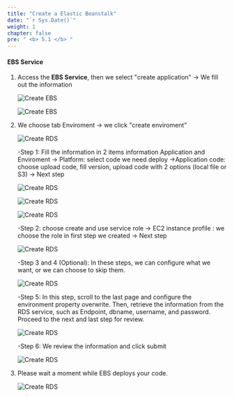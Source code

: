 ```yaml
---
title: "Create a Elastic Beanstalk"
date: "`r Sys.Date()`"
weight: 1
chapter: false
pre: " <b> 5.1 </b> "
---
```


#### EBS Service

1. Access the **EBS Service**, then we select "create application" -> We fill out the information

   ![Create EBS](/images/5-EBS/5.2-ebs/Createapp.PNG?featherlight=false&width=90pc)

   ![Create EBS](/images/5-EBS/5.2-ebs/datnamee.PNG?featherlight=false&width=90pc)

2. We choose tab Enviroment -> we click "create enviroment"
   
   ![Create RDS](/images/5-EBS/5.2-ebs/createenv.PNG?featherlight=false&width=90pc)

   -Step 1: Fill the information in 2 items information Application and Enviroment -> Platform: select code we need deploy ->Application code: choose upload code, fill version, upload code with 2 options (local file or S3) -> Next step

   ![Create RDS](/images/5-EBS/5.2-ebs/step1config.PNG?featherlight=false&width=90pc)

   ![Create RDS](/images/5-EBS/5.2-ebs/step12.PNG?featherlight=false&width=90pc)

   ![Create RDS](/images/5-EBS/5.2-ebs/step13.PNG?featherlight=false&width=90pc)

   -Step 2: choose create and use service role -> EC2 instance profile : we choose the role in first step we created -> Next step

   ![Create RDS](/images/5-EBS/5.2-ebs/step2.PNG?featherlight=false&width=90pc)

   -Step 3 and 4 (Optional): In these steps, we can configure what we want, or we can choose to skip them.

   ![Create RDS](/images/5-EBS/5.2-ebs/Capture.PNG?featherlight=false&width=90pc)

   -Step 5: In this step, scroll to the last page and configure the environment property overwrite. Then, retrieve the information from the RDS service, such as Endpoint, dbname, username, and password. Proceed to the next and last step for review.

   ![Create RDS](/images/5-EBS/5.2-ebs/step5.PNG?featherlight=false&width=90pc)

    -Step 6: We review the information and click submit

    ![Create RDS](/images/5-EBS/5.2-ebs/step6.PNG?featherlight=false&width=90pc)

3. Please wait a moment while EBS deploys your code. 
   
   ![Create RDS](/images/5-EBS/5.2-ebs/wating.PNG?featherlight=false&width=90pc)